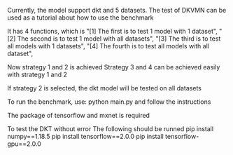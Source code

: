 Currently, the model support dkt and 5 datasets. 
The test of DKVMN can be used as a tutorial about how to use the benchmark

It has 4 functions, which is 
"[1] The first is to test 1 model with 1 dataset",
"[2] The second is to test 1 model with all datasets",
"[3] The third is to test all models with 1 datasets",
"[4] The fourth is to test all models with all dataset",

Now strategy 1 and 2 is achieved
Strategy 3 and 4 can be achieved easily with strategy 1 and 2

If strategy 2 is selected, the dkt model will be tested on all datasets

To run the benchmark, use:
python main.py 
and follow the instructions

The package of tensorflow and mxnet is required

To test the DKT without error
The following should be runned
pip install numpy==1.18.5
pip install tensorflow==2.0.0
pip install tensorflow-gpu==2.0.0
